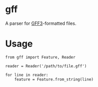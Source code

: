 # gff

A parser for [GFF3](http://www.sequenceontology.org/gff3.shtml)-formatted files.

# Usage

    from gff import Feature, Reader

    reader = Reader('/path/to/file.gff')

    for line in reader:
        feature = Feature.from_string(line)
